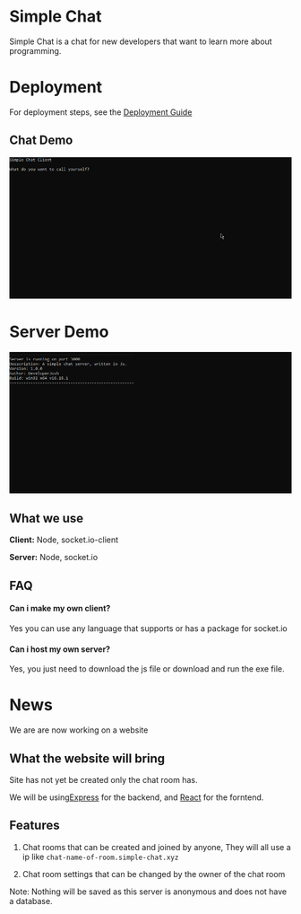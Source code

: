# Simple Chat

Simple Chat is a chat for new developers that want to learn more about programming.

# Deployment

For deployment steps, see the [Deployment Guide](https://github.com/DeveloperJosh/Simple-Chat/blob/master/src/server-side/Readme.md)

## Chat Demo

![](https://github.com/DeveloperJosh/Simple-Chat/blob/master/images/cmd_demo.gif)

# Server Demo
![](https://github.com/DeveloperJosh/Simple-Chat/blob/master/images/server_image.png)

## What we use

**Client:** Node, socket.io-client

**Server:** Node, socket.io


## FAQ

#### Can i make my own client?

Yes you can use any language that supports or has a package for socket.io

#### Can i host my own server?

Yes, you just need to download the js file or download and run the exe file.

# News
We are are now working on a website

## What the website will bring
Site has not yet be created only the chat room has.

We will be using[Express](https://expressjs.com/) for the backend,
and [React](https://reactjs.org/) for the forntend.

## Features

1. Chat rooms that can be created and joined by anyone, They will all use a ip like `chat-name-of-room.simple-chat.xyz`

2. Chat room settings that can be changed by the owner of the chat room

Note: Nothing will be saved as this server is anonymous and does not have a database.